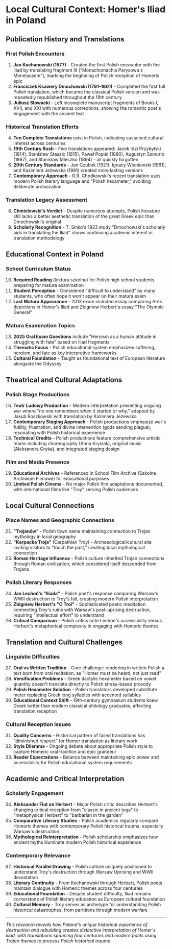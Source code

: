 # Local Cultural Context: Homer's Iliad in Poland

## Publication History and Translations

### First Polish Encounters
1. **Jan Kochanowski (1577)** - Created the first Polish encounter with the Iliad by translating fragment III ("Monachomachia Parysowa z Menelausem"), marking the beginning of Polish reception of Homeric epic
2. **Franciszek Ksawery Dmochowski (1791-1801)** - Completed the first full Polish translation, which became the classical Polish version and was repeatedly republished throughout the 19th century
3. **Juliusz Słowacki** - Left incomplete manuscript fragments of Books I, XVII, and XXI with numerous corrections, showing the romantic poet's engagement with the ancient text

### Historical Translation Efforts
4. **Ten Complete Translations** exist in Polish, indicating sustained cultural interest across centuries
5. **19th Century Rush** - Five translations appeared: Jacek Idzi Przybylski (1814), Stanisław Staszic (1815), Paweł Popiel (1880), Augustyn Szmurło (1887), and Stanisław Mleczko (1894) - all quickly forgotten
6. **20th Century Standards** - Jan Czubek (1921), Ignacy Wieniewski (1961), and Kazimiera Jeżewska (1981) created more lasting versions
7. **Contemporary Approach** - R.R. Chodkowski's recent translation uses modern Polish literary language and "Polish hexameter," avoiding deliberate archaization

### Translation Legacy Assessment
8. **Chmielowski's Verdict** - Despite numerous attempts, Polish literature still lacks a better aesthetic translation of the great Greek epic than Dmochowski's original
9. **Scholarly Recognition** - T. Sinko's 1923 study "Dmochowski's scholarly aids in translating the Iliad" shows continuing academic interest in translation methodology

## Educational Context in Poland

### School Curriculum Status
10. **Required Reading** (lektura szkolna) for Polish high school students preparing for matura examination
11. **Student Perception** - Considered "difficult to understand" by many students, who often hope it won't appear on their matura exam
12. **Last Matura Appearance** - 2013 exam included essay comparing Ares depictions in Homer's Iliad and Zbigniew Herbert's essay "The Olympic General"

### Matura Examination Topics
13. **2025 Oral Exam Questions** include "Heroism as a human attitude in struggling with fate" based on Iliad fragments
14. **Thematic Focus** - Polish educational system emphasizes suffering, heroism, and fate as key interpretive frameworks
15. **Cultural Foundation** - Taught as foundational text of European literature alongside the Odyssey

## Theatrical and Cultural Adaptations

### Polish Stage Productions
16. **Teatr Ludowy Production** - Modern interpretation presenting ongoing war where "no one remembers when it started or why," adapted by Jakub Roszkowski with translation by Kazimiera Jeżewska
17. **Contemporary Staging Approach** - Polish productions emphasize war's futility, frustration, and divine intervention (gods sending plague), resonating with Polish historical experience
18. **Technical Credits** - Polish productions feature comprehensive artistic teams including choreography (Anna Krysiak), original music (Aleksandra Gryka), and integrated staging design

### Film and Media Presence
19. **Educational Archives** - Referenced in School Film Archive (Szkolne Archiwum Filmowe) for educational purposes
20. **Limited Polish Cinema** - No major Polish film adaptations documented, with international films like "Troy" serving Polish audiences

## Local Cultural Connections

### Place Names and Geographic Connections
21. **"Trojanów"** - Polish town name maintaining connection to Trojan mythology in local geography
22. **"Karpacka Troja"** (Carpathian Troy) - Archaeological/cultural site inviting visitors to "touch the past," creating local mythological connection
23. **Roman Heritage Influence** - Polish culture inherited Trojan connections through Roman civilization, which considered itself descended from Trojans

### Polish Literary Responses
24. **Jan Lechoń's "Iliada"** - Polish poet's response comparing Warsaw's WWII destruction to Troy's fall, creating modern Polish interpretation
25. **Zbigniew Herbert's "O Troi"** - Sophisticated poetic meditation connecting Troy's ruins with Warsaw's post-uprising destruction, requiring "intellectual effort" to understand
26. **Critical Comparison** - Polish critics note Lechoń's accessibility versus Herbert's metaphorical complexity in engaging with Homeric themes

## Translation and Cultural Challenges

### Linguistic Difficulties
27. **Oral vs Written Tradition** - Core challenge: rendering in written Polish a text born from oral recitation, as "Homer must be heard, not just read"
28. **Versification Problems** - Greek dactylic hexameter based on vowel quantity doesn't translate directly to Polish stress-based prosody
29. **Polish Hexameter Solution** - Polish translators developed substitute meter replacing Greek long syllables with accented syllables
30. **Educational Context Shift** - 19th-century gymnasium students knew Greek better than modern classical philology graduates, affecting translation reception

### Cultural Reception Issues
31. **Quality Concerns** - Historical pattern of failed translations has "diminished respect" for Homer translation as literary work
32. **Style Dilemma** - Ongoing debate about appropriate Polish style to capture Homeric oral tradition and epic grandeur
33. **Reader Expectations** - Balance between maintaining epic power and accessibility for Polish educational system requirements

## Academic and Critical Interpretation

### Scholarly Engagement
34. **Aleksander Fiut on Herbert** - Major Polish critic describes Herbert's changing critical reception from "classic in ancient toga" to "metaphysical Herbert" to "barbarian in the garden"
35. **Comparative Literary Studies** - Polish academics regularly compare Homeric themes with contemporary Polish historical trauma, especially Warsaw's destruction
36. **Mythological Reinterpretation** - Polish scholarship emphasizes how ancient myths illuminate modern Polish historical experience

### Contemporary Relevance
37. **Historical Parallel Drawing** - Polish culture uniquely positioned to understand Troy's destruction through Warsaw Uprising and WWII devastation
38. **Literary Continuity** - From Kochanowski through Herbert, Polish poets maintain dialogue with Homeric themes across four centuries
39. **Educational Foundation** - Despite student difficulty, Iliad remains cornerstone of Polish literary education as European cultural foundation
40. **Cultural Memory** - Troy serves as archetype for understanding Polish historical catastrophes, from partitions through modern warfare

---

*This research reveals how Poland's unique historical experience of destruction and rebuilding creates distinctive interpretation of Homer's Iliad, with translations spanning four centuries and modern poets using Trojan themes to process Polish historical trauma.*